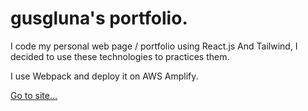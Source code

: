 # gusgluna's portfolio.

I code my personal web page / portfolio using React.js And Tailwind, I decided to use these technologies to practices them.

I use Webpack and deploy it on AWS Amplify.

[Go to site...](https://www.gusgluna.com)
